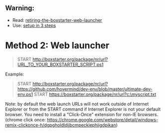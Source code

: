 ## Warning:
* Read: [retiring-the-boxstarter-web-launcher](http://www.hurryupandwait.io/blog/retiring-the-boxstarter-web-launcher)
* Use: [setup in 3 steps](https://github.com/hovermind/dev-env/blob/master/docs/doc-md/env-setup-in-3-steps.md)

# Method 2:  Web launcher
> START http://boxstarter.org/package/nr/url?URL_TO_YOUR_BOXSTARTER_SCRIPT.ps1

Example: 
> START http://boxstarter.org/package/nr/url?https://github.com/hovermind/dev-env/blob/master/ultimate-dev-env.ps1
> START https://boxstarter.org/package/nr/url?c:\myscript.txt

Note: 
by default the web launch URLs will not work outside of Internet Explorer or from the START command if Internet Explorer is not your default browser. 
You need to install a "Click-Once" extension for non-IE browsers. (chrome click once: https://chrome.google.com/webstore/detail/windows-remix-clickonce-h/dgpgholdldjjbcmpeckiephjigdpikan)
